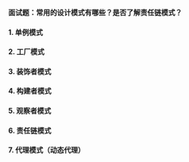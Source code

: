 **面试题：常用的设计模式有哪些？是否了解责任链模式？**

#### 1. 单例模式

#### 2. 工厂模式

#### 3. 装饰者模式

#### 4. 构建者模式

#### 5. 观察者模式

#### 6. 责任链模式

#### 7. 代理模式（动态代理）
